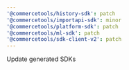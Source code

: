 ```yaml
---
'@commercetools/history-sdk': patch
'@commercetools/importapi-sdk': minor
'@commercetools/platform-sdk': patch
'@commercetools/ml-sdk': patch
'@commercetools/sdk-client-v2': patch
---
```


Update generated SDKs
